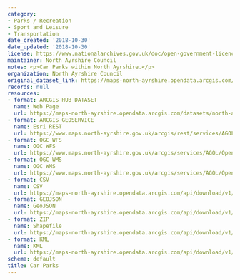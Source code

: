 ```yaml
---
category:
- Parks / Recreation
- Sport and Leisure
- Transportation
date_created: '2018-10-30'
date_updated: '2018-10-30'
license: https://www.nationalarchives.gov.uk/doc/open-government-licence/version/3/
maintainer: North Ayrshire Council
notes: <p>Car Parks within North Ayrshire.</p>
organization: North Ayrshire Council
original_dataset_link: https://maps-north-ayrshire.opendata.arcgis.com/datasets/north-ayrshire::car-parks
records: null
resources:
- format: ARCGIS HUB DATASET
  name: Web Page
  url: https://maps-north-ayrshire.opendata.arcgis.com/datasets/north-ayrshire::car-parks
- format: ARCGIS GEOSERVICE
  name: Esri REST
  url: https://www.maps.north-ayrshire.gov.uk/arcgis/rest/services/AGOL/Open_Data_Portal4/MapServer/20
- format: OGC WFS
  name: OGC WFS
  url: https://www.maps.north-ayrshire.gov.uk/arcgis/services/AGOL/Open_Data_Portal4/MapServer/WFSServer?request=GetCapabilities&service=WFS
- format: OGC WMS
  name: OGC WMS
  url: https://www.maps.north-ayrshire.gov.uk/arcgis/services/AGOL/Open_Data_Portal4/MapServer/WMSServer?request=GetCapabilities&service=WMS
- format: CSV
  name: CSV
  url: https://maps-north-ayrshire.opendata.arcgis.com/api/download/v1/items/2523b09660994c9b9d98e9fe996d1f06/csv?layers=20
- format: GEOJSON
  name: GeoJSON
  url: https://maps-north-ayrshire.opendata.arcgis.com/api/download/v1/items/2523b09660994c9b9d98e9fe996d1f06/geojson?layers=20
- format: ZIP
  name: Shapefile
  url: https://maps-north-ayrshire.opendata.arcgis.com/api/download/v1/items/2523b09660994c9b9d98e9fe996d1f06/shapefile?layers=20
- format: KML
  name: KML
  url: https://maps-north-ayrshire.opendata.arcgis.com/api/download/v1/items/2523b09660994c9b9d98e9fe996d1f06/kml?layers=20
schema: default
title: Car Parks
---
```

